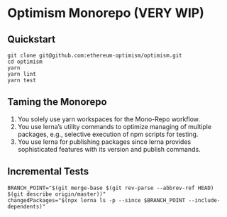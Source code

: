 # Optimism Monorepo (VERY WIP)

## Quickstart

```
git clone git@github.com:ethereum-optimism/optimism.git
cd optimism
yarn
yarn lint
yarn test
```

## Taming the Monorepo

1. You solely use yarn workspaces for the Mono-Repo workflow.
1. You use lerna’s utility commands to optimize managing of multiple packages, e.g., selective execution of npm scripts for testing.
1. You use lerna for publishing packages since lerna provides sophisticated features with its version and publish commands.

## Incremental Tests

```
BRANCH_POINT="$(git merge-base $(git rev-parse --abbrev-ref HEAD) $(git describe origin/master))"
changedPackages="$(npx lerna ls -p --since $BRANCH_POINT --include-dependents)"
```
